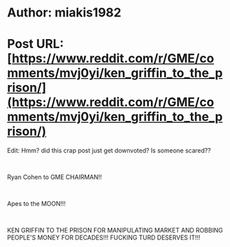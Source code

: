 # Author: miakis1982
# Post URL: [https://www.reddit.com/r/GME/comments/mvj0yi/ken_griffin_to_the_prison/](https://www.reddit.com/r/GME/comments/mvj0yi/ken_griffin_to_the_prison/)


Edit:  Hmm?  did this crap post just get downvoted?  Is someone scared??

&#x200B;

Ryan Cohen to GME CHAIRMAN!!

&#x200B;

Apes to the MOON!!!

&#x200B;

KEN GRIFFIN TO THE PRISON FOR MANIPULATING MARKET AND ROBBING PEOPLE'S MONEY FOR DECADES!!!  FUCKING TURD DESERVES IT!!!